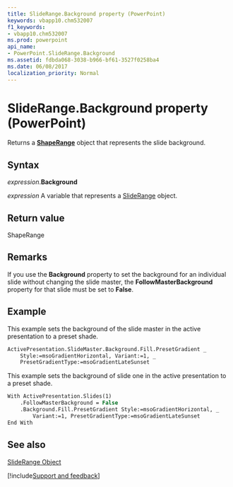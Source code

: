 ```yaml
---
title: SlideRange.Background property (PowerPoint)
keywords: vbapp10.chm532007
f1_keywords:
- vbapp10.chm532007
ms.prod: powerpoint
api_name:
- PowerPoint.SlideRange.Background
ms.assetid: fdbda068-3038-b966-bf61-3527f0258ba4
ms.date: 06/08/2017
localization_priority: Normal
---
```



# SlideRange.Background property (PowerPoint)

Returns a  **[ShapeRange](PowerPoint.ShapeRange.md)** object that represents the slide background.


## Syntax

_expression_.**Background**

 _expression_ A variable that represents a [SlideRange](./PowerPoint.SlideRange.md) object.


## Return value

ShapeRange


## Remarks

If you use the  **Background** property to set the background for an individual slide without changing the slide master, the **FollowMasterBackground** property for that slide must be set to **False**.


## Example

This example sets the background of the slide master in the active presentation to a preset shade.


```vb
ActivePresentation.SlideMaster.Background.Fill.PresetGradient _
    Style:=msoGradientHorizontal, Variant:=1, _
    PresetGradientType:=msoGradientLateSunset
```

This example sets the background of slide one in the active presentation to a preset shade.




```vb
With ActivePresentation.Slides(1)
    .FollowMasterBackground = False
    .Background.Fill.PresetGradient Style:=msoGradientHorizontal, _
        Variant:=1, PresetGradientType:=msoGradientLateSunset
End With
```


## See also


[SlideRange Object](PowerPoint.SlideRange.md)

[!include[Support and feedback](~/includes/feedback-boilerplate.md)]
